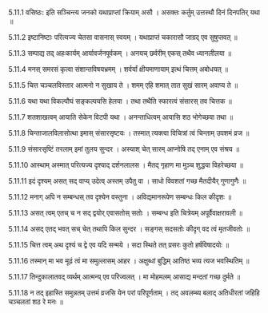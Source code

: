 5.11.1
वसिष्ठः:
इति सञ्चिन्त्य जनको यथाप्राप्तां क्रियाम् असौ ।
असक्तः कर्तुम् उत्तस्थौ दिनं दिनपतिर् यथा ॥


5.11.2
इष्टानिष्टाः परित्यज्य चेतसा वासनास् स्वयम् ।
यथाप्राप्तं चकारासौ जाग्रद् एव सुषुप्तवत् ॥


5.11.3
सम्पाद्य तद् अहःकार्यम् आर्यावर्जनपूर्वकम् ।
अनयच् छर्वरीम् एकस् तथैव ध्यानलीलया ॥


5.11.4
मनस् समरसं कृत्वा संशान्तविषयभ्रमम् ।
शर्वर्यां क्षीयमाणायाम् इत्थं चित्तम् अबोधयत् ॥


5.11.5
चित्त चञ्चलविस्तार आत्मनो न सुखाय ते ।
शमम् एहि शमात् तात सुखं सारम् अवाप्य ते ॥


5.11.6
यथा यथा विकल्पौघं सङ्कल्पयसि हेलया ।
तथा तथैति स्फारत्वं संसारस् तव चित्तक ॥


5.11.7
शतशाखत्वम् आयाति सेकेन विटपी यथा ।
अनन्ताधित्वम् आयासि शठ भोगेच्छया तथा ॥


5.11.8
चिन्ताजालविलासोत्था इमास् संसारसृष्टयः ।
तस्मात् त्यक्त्वा विचित्रां त्वं चिन्ताम् उपशमं व्रज ॥


5.11.9
संसारसृष्टिं तरलाम् इमां तुलय सुन्दर ।
अस्याश् चेत् सारम् आप्नोषि तद् एनाम् एव संश्रय ॥


5.11.10
आस्थाम् अस्मात् परित्यज्य दृश्याद् दर्शनलालस ।
मैतद् गृहाण मा मुञ्च शुद्धया विहरेच्छया ॥


5.11.11
इदं दृश्यम् असत् सद् वाप्य् उदेत्व् अस्तम् उपैतु वा ।
साधो विवशतां गच्छ मैतदीयैर् गुणागुणैः ॥


5.11.12
मनाग् अपि न सम्बन्धस् तव दृश्येन वस्तुना ।
अविद्यमानरूपेण सम्बन्धः किल कीदृशः ॥


5.11.13
असत् त्वम् एतच् च न सद् द्वयोर् एवासतोस् सतोः ।
सम्बन्ध इति चित्रेयम् अपूर्वैवाक्षरावली ॥


5.11.14
असद् एतद् भवत् सच् चेत् तथापि किल सुन्दर ।
सङ्गस् सदसतोः कीदृग् वद त्वं मृतजीवतोः ॥


5.11.15
चित्त त्वम् अथ दृश्यं च द्वे एव यदि सन्मये ।
सदा स्थिते तत् प्रसरः कुतो हर्षविषादयोः ॥


5.11.16
तस्मान् मा भव मूढं त्वं मा समुल्लासम् आहर ।
अक्षुब्धां बुद्धिम् आतिष्ठ भव्य त्यज भवस्थितिम् ॥


5.11.17
तिन्दुकालातवद् व्यर्थम् आत्मन्य् एव परिज्वलत् ।
मा मोहमलम् आसाद्य मन्दतां गच्छ दुर्मते ॥


5.11.18
न तद् इहास्ति समुन्नतम् उत्तमं व्रजसि येन परां परिपूर्णताम् ।
तद् अवलम्ब्य बलाद् अतिधीरतां जहिहि चञ्चलतां शठ रे मनः ॥

